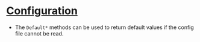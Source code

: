 # [Configuration](https://beego.me/docs/mvc/controller/config.md)
- The `Default*` methods can be used to return default values if the config file cannot be read.
